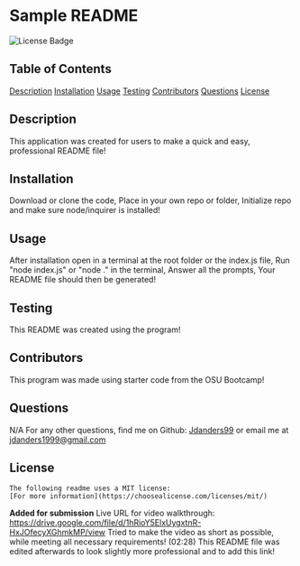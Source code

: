 # Sample README 
![License Badge](https://img.shields.io/badge/license-MIT-orange)
  
## Table of Contents
[Description](#description)
[Installation](#installation)
[Usage](#usage)
[Testing](#tests)
[Contributors](#contributors)
[Questions](#questions)
[License](#license)

## Description
This application was created for users to make a quick and easy, professional README file!

## Installation
Download or clone the code,
Place in your own repo or folder,
Initialize repo and make sure node/inquirer is installed!

## Usage
After installation open in a terminal at the root folder or the index.js file,
Run "node index.js" or "node ." in the terminal,
Answer all the prompts,
Your README file should then be generated!

## Testing
This README was created using the program!

## Contributors
This program was made using starter code from the OSU Bootcamp!

## Questions
N/A
For any other questions, find me on Github: [Jdanders99](https://github.com/Jdanders99)
or email me at [jdanders1999@gmail.com](mailto:jdanders1999@gmail.com)

## License
    The following readme uses a MIT license:
    [For more information](https://choosealicense.com/licenses/mit/)

**Added for submission**
Live URL for video walkthrough: https://drive.google.com/file/d/1hRioY5ElxUygxtnR-HxJOfecyXGhmkMP/view
Tried to make the video as short as possible, while meeting all necessary requirements! (02:28)
This README file was edited afterwards to look slightly more professional and to add this link!

